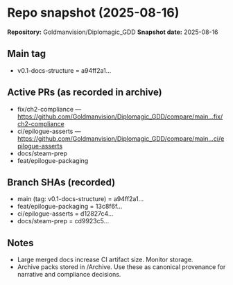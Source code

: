 # Repo snapshot (2025-08-16)

**Repository:** Goldmanvision/Diplomagic_GDD
**Snapshot date:** 2025-08-16

## Main tag
- v0.1-docs-structure = a94ff2a1…

## Active PRs (as recorded in archive)
- fix/ch2-compliance — https://github.com/Goldmanvision/Diplomagic_GDD/compare/main...fix/ch2-compliance
- ci/epilogue-asserts — https://github.com/Goldmanvision/Diplomagic_GDD/compare/main...ci/epilogue-asserts
- docs/steam-prep
- feat/epilogue-packaging

## Branch SHAs (recorded)
- main (tag: v0.1-docs-structure) = a94ff2a1…
- feat/epilogue-packaging = 13c8f6f…
- ci/epilogue-asserts = d12827c4…
- docs/steam-prep = cd9923c5…

## Notes
- Large merged docs increase CI artifact size. Monitor storage.
- Archive packs stored in /Archive. Use these as canonical provenance for narrative and compliance decisions.
